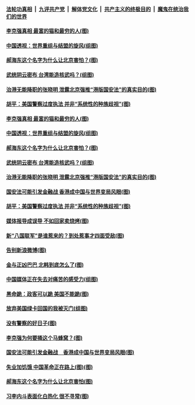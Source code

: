 ####  [法轮功真相](../../../../basic/blob/master/README.md?t=06140631) &nbsp;|&nbsp; [九评共产党](../../../../9ping.md/blob/master/README.md?t=06140631) &nbsp;|&nbsp; [解体党文化](../../../../jtdwh.md/blob/master/README.md?t=06140631)  &nbsp;|&nbsp; [共产主义的终极目的](../../../../gczydzjmd.md/blob/master/README.md?t=06140631) &nbsp;|&nbsp; [魔鬼在统治我们的世界](../../../../mgztzwmdsj.md/blob/master/README.md?t=06140631) 

#### [李克强真相 最富的猫和最穷的人(图)](../pages/p4/936396.md?t=06140631) 

#### [中国透视：世界重组与结盟的旋风(组图)](../pages/p4/936384.md?t=06140631) 

#### [郝海东这个名字为什么让北京害怕？(图)](../pages/p4/936375.md?t=06140631) 

#### [武统阴云密布 台湾能造核武吗？(组图)](../pages/p4/936368.md?t=06140631) 

#### [治港无能降职的张晓明 泄露北京强推“港版国安法”的真实目的(图)](../pages/p4/936371.md?t=06140631) 

#### [胡平：美国警察过度执法 并非“系统性的种族歧视”(图)](../pages/p4/936373.md?t=06140631) 

#### [李克强真相 最富的猫和最穷的人(图)](../pages/p4/936396.md?t=06140631) 

#### [中国透视：世界重组与结盟的旋风(组图)](../pages/p4/936384.md?t=06140631) 

#### [郝海东这个名字为什么让北京害怕？(图)](../pages/p4/936375.md?t=06140631) 

#### [武统阴云密布 台湾能造核武吗？(组图)](../pages/p4/936368.md?t=06140631) 

#### [治港无能降职的张晓明 泄露北京强推“港版国安法”的真实目的(图)](../pages/p4/936371.md?t=06140631) 

#### [国安法可能引发金融战 香港成中国与世界变局风眼(图)](../pages/p4/936374.md?t=06140631) 

#### [胡平：美国警察过度执法 并非“系统性的种族歧视”(图)](../pages/p4/936373.md?t=06140631) 

#### [媒体报导成误导 不如回家卖烧烤(图)](../pages/p4/936256.md?t=06140631) 

#### [新“八国联军”是谁惹来的？到处惹事才四面受敌(图)](../pages/p4/936255.md?t=06140631) 

#### [告别新浪微博(图)](../pages/p4/936247.md?t=06140631) 

#### [金与正凶巴巴 北韩到底怎么了(图)](../pages/p4/936251.md?t=06140631) 

#### [中国媒体正在失去对痛苦的感受力(组图)](../pages/p4/936244.md?t=06140631) 

#### [黑命跪：政客可以跪 美国不能跪(图)](../pages/p4/936252.md?t=06140631) 

#### [放弃美国绿卡回国的我被灭门(组图)](../pages/p4/936241.md?t=06140631) 

#### [没有警察的好日子(图)](../pages/p4/936178.md?t=06140631) 

#### [李克强为何要捅这个马蜂窝？(图)](../pages/p4/936163.md?t=06140631) 

#### [国安法可能引发金融战　香港成中国与世界变局风眼(图)](../pages/p4/936161.md?t=06140631) 

#### [失业加饥饿 中国革命正在路上(图)(图)](../pages/p4/936154.md?t=06140631) 

#### [郝海东这个名字为什么让北京害怕(图)](../pages/p4/936152.md?t=06140631) 

#### [习李内斗表面化白热化 很不寻常(图)](../pages/p4/936149.md?t=06140631) 

